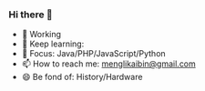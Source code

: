 ### Hi there 👋

- 🔭 Working
- 🌱 Keep learning:[](https://github.com/menglikaibin/mindMapping)
- 🤔 Focus: Java/PHP/JavaScript/Python
- 📫 How to reach me: menglikaibin@gmail.com
- 😄 Be fond of: History/Hardware
